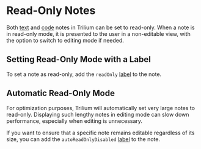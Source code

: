 # Read-Only Notes
Both [text](../../Note%20Types/Text.md) and [code](../../Advanced%20Usage/Code%20Notes.md) notes in Trilium can be set to read-only. When a note is in read-only mode, it is presented to the user in a non-editable view, with the option to switch to editing mode if needed.

## Setting Read-Only Mode with a Label

To set a note as read-only, add the `readOnly` [label](../../Advanced%20Usage/Attributes.md) to the note.

## Automatic Read-Only Mode

For optimization purposes, Trilium will automatically set very large notes to read-only. Displaying such lengthy notes in editing mode can slow down performance, especially when editing is unnecessary.

If you want to ensure that a specific note remains editable regardless of its size, you can add the `autoReadOnlyDisabled` [label](../../Advanced%20Usage/Attributes.md) to the note.